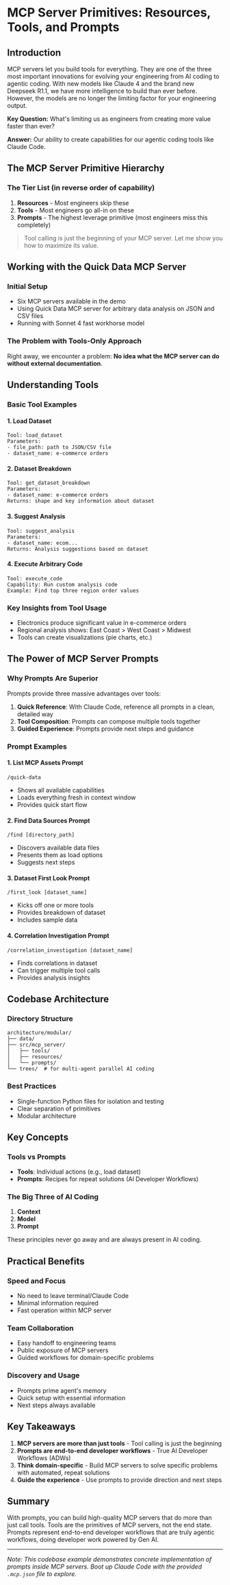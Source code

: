 # MCP Server Primitives: Resources, Tools, and Prompts

## Introduction

MCP servers let you build tools for everything. They are one of the three most important innovations for evolving your engineering from AI coding to agentic coding. With new models like Claude 4 and the brand new Deepseek R1.1, we have more intelligence to build than ever before. However, the models are no longer the limiting factor for your engineering output.

**Key Question:** What's limiting us as engineers from creating more value faster than ever?

**Answer:** Our ability to create capabilities for our agentic coding tools like Claude Code.

## The MCP Server Primitive Hierarchy

### The Tier List (in reverse order of capability)
1. **Resources** - Most engineers skip these
2. **Tools** - Most engineers go all-in on these
3. **Prompts** - The highest leverage primitive (most engineers miss this completely)

> Tool calling is just the beginning of your MCP server. Let me show you how to maximize its value.

## Working with the Quick Data MCP Server

### Initial Setup
- Six MCP servers available in the demo
- Using Quick Data MCP server for arbitrary data analysis on JSON and CSV files
- Running with Sonnet 4 fast workhorse model

### The Problem with Tools-Only Approach
Right away, we encounter a problem: **No idea what the MCP server can do without external documentation**.

## Understanding Tools

### Basic Tool Examples

#### 1. Load Dataset
```
Tool: load_dataset
Parameters: 
- file_path: path to JSON/CSV file
- dataset_name: e-commerce orders
```

#### 2. Dataset Breakdown
```
Tool: get_dataset_breakdown
Parameters:
- dataset_name: e-commerce orders
Returns: shape and key information about dataset
```

#### 3. Suggest Analysis
```
Tool: suggest_analysis
Parameters:
- dataset_name: ecom...
Returns: Analysis suggestions based on dataset
```

#### 4. Execute Arbitrary Code
```
Tool: execute_code
Capability: Run custom analysis code
Example: Find top three region order values
```

### Key Insights from Tool Usage
- Electronics produce significant value in e-commerce orders
- Regional analysis shows: East Coast > West Coast > Midwest
- Tools can create visualizations (pie charts, etc.)

## The Power of MCP Server Prompts

### Why Prompts Are Superior

Prompts provide three massive advantages over tools:

1. **Quick Reference**: With Claude Code, reference all prompts in a clean, detailed way
2. **Tool Composition**: Prompts can compose multiple tools together
3. **Guided Experience**: Prompts provide next steps and guidance

### Prompt Examples

#### 1. List MCP Assets Prompt
```
/quick-data
```
- Shows all available capabilities
- Loads everything fresh in context window
- Provides quick start flow

#### 2. Find Data Sources Prompt
```
/find [directory_path]
```
- Discovers available data files
- Presents them as load options
- Suggests next steps

#### 3. Dataset First Look Prompt
```
/first_look [dataset_name]
```
- Kicks off one or more tools
- Provides breakdown of dataset
- Includes sample data

#### 4. Correlation Investigation Prompt
```
/correlation_investigation [dataset_name]
```
- Finds correlations in dataset
- Can trigger multiple tool calls
- Provides analysis insights

## Codebase Architecture

### Directory Structure
```
architecture/modular/
├── data/
├── src/mcp_server/
│   ├── tools/
│   ├── resources/
│   └── prompts/
└── trees/  # for multi-agent parallel AI coding
```

### Best Practices
- Single-function Python files for isolation and testing
- Clear separation of primitives
- Modular architecture

## Key Concepts

### Tools vs Prompts
- **Tools**: Individual actions (e.g., load dataset)
- **Prompts**: Recipes for repeat solutions (AI Developer Workflows)

### The Big Three of AI Coding
1. **Context**
2. **Model** 
3. **Prompt**

These principles never go away and are always present in AI coding.

## Practical Benefits

### Speed and Focus
- No need to leave terminal/Claude Code
- Minimal information required
- Fast operation within MCP server

### Team Collaboration
- Easy handoff to engineering teams
- Public exposure of MCP servers
- Guided workflows for domain-specific problems

### Discovery and Usage
- Prompts prime agent's memory
- Quick setup with essential information
- Next steps always available

## Key Takeaways

1. **MCP servers are more than just tools** - Tool calling is just the beginning
2. **Prompts are end-to-end developer workflows** - True AI Developer Workflows (ADWs)
3. **Think domain-specific** - Build MCP servers to solve specific problems with automated, repeat solutions
4. **Guide the experience** - Use prompts to provide direction and next steps

## Summary

With prompts, you can build high-quality MCP servers that do more than just call tools. Tools are the primitives of MCP servers, not the end state. Prompts represent end-to-end developer workflows that are truly agentic workflows, doing developer work powered by Gen AI.

---

*Note: This codebase example demonstrates concrete implementation of prompts inside MCP servers. Boot up Claude Code with the provided `.mcp.json` file to explore.*